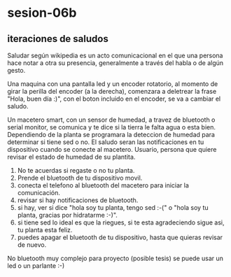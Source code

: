 # sesion-06b

## iteraciones de saludos

Saludar según wikipedia es un acto comunicacional en el que una persona hace notar a otra su presencia, generalmente a través del habla o de algún gesto.

Una maquina con una pantalla led y un encoder rotatorio, al momento de girar la perilla del encoder (a la derecha), comenzara a deletrear la frase "Hola, buen día :)", con el boton incluido en el encoder, se va a cambiar el saludo. 

Un macetero smart, con un sensor de humedad, a travez de bluetooth o serial monitor, se comunica y te dice si la tierra le falta agua o esta bien.
Dependiendo de la planta se programara la deteccion de humedad para determinar si tiene sed o no.
El saludo seran las notificaciones en tu dispositivo cuando se conecte al macetero.
Usuario, persona que quiere revisar el estado de humedad de su plantita.

1. No te acuerdas si regaste o no tu planta.
2. Prende el bluetooth de tu dispositivo movil.
3. conecta el telefono al bluetooth del macetero para iniciar la comunicación.
4. revisar si hay notificaciones de bluetooth.
5. si hay, ver si dice "hola soy tu planta, tengo sed :-(" o "hola soy tu planta, gracias por hidratarme :-)".
6. si tiene sed lo ideal es que la riegues, si te esta agradeciendo sigue asi, tu planta esta feliz.
7. puedes apagar el bluetooth de tu dispositivo, hasta que quieras revisar de nuevo.

No bluetooth muy complejo para proyecto (posible tesis) 
se puede usar un led o un parlante :-)
